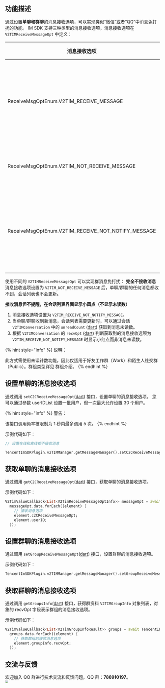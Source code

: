 ## 功能描述
通过设置**单聊和群聊**的消息接收选项，可以实现类似“微信”或者“QQ”中消息免打扰的功能。
IM SDK 支持三种类型的消息接收选项，消息接收选项在 `V2TIMReceiveMessageOpt` 中定义：

| 消息接收选项 | 功能描述 |
|---------|---------|
| ReceiveMsgOptEnum.V2TIM_RECEIVE_MESSAGE | 在线时正常接收消息，离线时接收离线推送通知 |
| ReceiveMsgOptEnum.V2TIM_NOT_RECEIVE_MESSAGE | 在线和离线都不接收消息 |
| ReceiveMsgOptEnum.V2TIM_RECEIVE_NOT_NOTIFY_MESSAGE | 在线时正常接收消息，离线时不接收离线推送通知 |

使用不同的 `V2TIMReceiveMessageOpt` 可以实现群消息免打扰：
**完全不接收消息**
消息接收选项设置为 `V2TIM_NOT_RECEIVE_MESSAGE` 后，单聊/群聊的任何消息都收不到，会话列表也不会更新。

**接收消息但不提醒，在会话列表界面显示小圆点（不显示未读数）**
1. 消息接收选项设置为 `V2TIM_RECEIVE_NOT_NOTIFY_MESSAGE`。
2. 当单聊/群聊收到新消息，会话列表需要更新时，可以通过会话 `V2TIMConversation` 中的 `unreadCount` ([dart](https://pub.dev/documentation/tencent_im_sdk_plugin_platform_interface/latest/models_V2_tim_topic_info/V2TimTopicInfo/unreadCount.html)) 获取到消息未读数。
3. 根据 `V2TIMConversation` 的 `recvOpt` ([dart](https://pub.dev/documentation/tencent_im_sdk_plugin_platform_interface/latest/models_V2_tim_topic_info/V2TimTopicInfo/recvOpt.html)) 判断获取到的消息接收选项为 `V2TIM_RECEIVE_NOT_NOTIFY_MESSAGE` 时显示小红点而非消息未读数。

{% hint style="info" %}
说明：

此方式需使用未读计数功能，因此仅适用于好友工作群（Work）和陌生人社交群（Public）。群组类型详见 群组介绍。
{% endhint %}


## 设置单聊的消息接收选项
通过调用 `setC2CReceiveMessageOpt`([dart](https://pub.dev/documentation/tencent_im_sdk_plugin_platform_interface/latest/im_flutter_plugin_platform_interface/ImFlutterPlatform/setC2CReceiveMessageOpt.html)) 接口，设置单聊的消息接收选项。
您可以通过参数 userIDList 设置一批用户，但一次最大允许设置 30 个用户。

{% hint style="info" %}
警告：

该接口调用频率被限制为 1 秒内最多调用 5 次。
{% endhint %}

示例代码如下：


```dart
// 设置在线和离线都不接收消息

TencentImSDKPlugin.v2TIMManager.getMessageManager().setC2CReceiveMessageOpt(userIDList: ['user1','user2'], opt: ReceiveMsgOptEnum.V2TIM_NOT_RECEIVE_MESSAGE);
```


## 获取单聊的消息接收选项
通过调用 `getC2CReceiveMessageOpt`([dart](https://pub.dev/documentation/tencent_im_sdk_plugin_platform_interface/latest/im_flutter_plugin_platform_interface/ImFlutterPlatform/getC2CReceiveMessageOpt.html)) 接口，获取单聊的消息接收选项。

示例代码如下：


```dart
V2TimValueCallback<List<V2TimReceiveMessageOptInfo>> messageOpt = await TencentImSDKPlugin.v2TIMManager.getMessageManager().getC2CReceiveMessageOpt(userIDList: ['user1','user2']);
  messageOpt.data.forEach((element) {
    // 接收消息选项
    element.c2CReceiveMessageOpt;
    element.userID;
  });
```



## 设置群聊的消息接收选项
通过调用 `setGroupReceiveMessageOpt`([dart](https://pub.dev/documentation/tencent_im_sdk_plugin_platform_interface/latest/im_flutter_plugin_platform_interface/ImFlutterPlatform/setGroupReceiveMessageOpt.html)) 接口，设置群聊的消息接收选项。

示例代码如下：


```dart
TencentImSDKPlugin.v2TIMManager.getMessageManager().setGroupReceiveMessageOpt(groupID: "groupID", opt: ReceiveMsgOptEnum.V2TIM_NOT_RECEIVE_MESSAGE);
```


## 获取群聊的消息接收选项
通过调用 `getGroupsInfo`([dart](https://pub.dev/documentation/tencent_im_sdk_plugin_platform_interface/latest/im_flutter_plugin_platform_interface/ImFlutterPlatform/setGroupReceiveMessageOpt.html)) 接口，获得群资料 `V2TIMGroupInfo` 对象列表，对象的 recvOpt 字段表示群组的消息接收选项。

示例代码如下：


```dart
V2TimValueCallback<List<V2TimGroupInfoResult>> groups = await TencentImSDKPlugin.v2TIMManager.getGroupManager().getGroupsInfo(groupIDList: ['groupID']);
  groups.data.forEach((element) { 
    // 获取群组的接收消息选项
    element.groupInfo.recvOpt;
  });
```


## 交流与反馈

欢迎加入 QQ 群进行技术交流和反馈问题，QQ 群：**788910197**。
<img style="width: 200px; max-width: inherit; zoom: 50%;" src="https://qcloudimg.tencent-cloud.cn/raw/f351a1640d265047db85ffab1cd086a7.png" />

